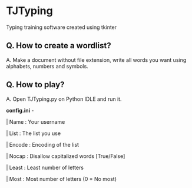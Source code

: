 # TJTyping
Typing training software created using tkinter

## Q. How to create a wordlist?
A. Make a document without file extension, write all words you want using alphabets, numbers and symbols.

## Q. How to play?
A. Open TJTyping.py on Python IDLE and run it.

**config.ini** -

 | Name : Your username

 | List : The list you use

 | Encode : Encoding of the list

 | Nocap : Disallow capitalized words [True/False]

 | Least : Least number of letters

 | Most : Most number of letters (0 = No most)
